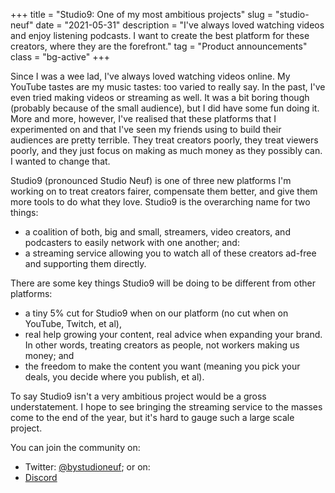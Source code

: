 +++
title = "Studio9: One of my most ambitious projects"
slug = "studio-neuf"
date = "2021-05-31"
description = "I've always loved watching videos and enjoy listening podcasts. I want to create the best platform for these creators, where they are the forefront."
tag = "Product announcements"
class = "bg-active"
+++

Since I was a wee lad, I've always loved watching videos online. My YouTube tastes are my music tastes: too varied to really say. In the past, I've even tried making videos or streaming as well. It was a bit boring though (probably because of the small audience), but I did have some fun doing it. More and more, however, I've realised that these platforms that I experimented on and that I've seen my friends using to build their audiences are pretty terrible. They treat creators poorly, they treat viewers poorly, and they just focus on making as much money as they possibly can. I wanted to change that.

Studio9 (pronounced Studio Neuf) is one of three new platforms I'm working on to treat creators fairer, compensate them better, and give them more tools to do what they love. Studio9 is the overarching name for two things:
- a coalition of both, big and small, streamers, video creators, and podcasters to easily network with one another; and:
- a streaming service allowing you to watch all of these creators ad-free and supporting them directly.

There are some key things Studio9 will be doing to be different from other platforms:
- a tiny 5% cut for Studio9 when on our platform (no cut when on YouTube, Twitch, et al),
- real help growing your content, real advice when expanding your brand. In other words, treating creators as people, not workers making us money; and
- the freedom to make the content you want (meaning you pick your deals, you decide where you publish, et al).

To say Studio9 isn't a very ambitious project would be a gross understatement. I hope to see bringing the streaming service to the masses come to the end of the year, but it's hard to gauge such a large scale project.

You can join the community on:
- Twitter: [@bystudioneuf](https://twitter.com/bystudioneuf); or on:
- [Discord](https://discord.gg/rWQsHnp)